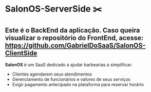 # SalonOS-ServerSide ✂️
## Este é o BackEnd da aplicação. Caso queira visualizar o repositório do FrontEnd, acesse: https://github.com/GabrielDoSaaS/SalonOS-ClientSide
**SalonOS** é um SaaS dedicado a ajudar barbearias a simplificar:
 -  Clientes agendarem seus atendimentos
 -  Gerenciamento de funcionários e valores de seus serviços
 -  Exigir pagamento antecipado na plataforma para reservar horário

